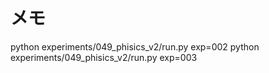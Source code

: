 # メモ

python experiments/049_phisics_v2/run.py exp=002
python experiments/049_phisics_v2/run.py exp=003